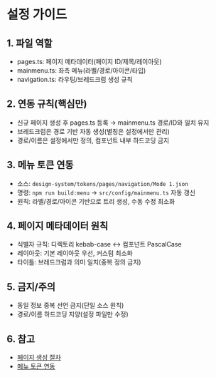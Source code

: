 # 설정 가이드


## 1. 파일 역할

- pages.ts: 페이지 메타데이터(페이지 ID/제목/레이아웃)
- mainmenu.ts: 좌측 메뉴(라벨/경로/아이콘/타입)
- navigation.ts: 라우팅/브레드크럼 생성 규칙


## 2. 연동 규칙(핵심만)

- 신규 페이지 생성 후 pages.ts 등록 → mainmenu.ts 경로/ID와 일치 유지
- 브레드크럼은 경로 기반 자동 생성(별칭은 설정에서만 관리)
- 경로/이름은 설정에서만 정의, 컴포넌트 내부 하드코딩 금지


## 3. 메뉴 토큰 연동

- 소스: `design-system/tokens/pages/navigation/Mode 1.json`
- 명령: `npm run build:menu` → `src/config/mainmenu.ts` 자동 갱신
- 원칙: 라벨/경로/아이콘 기반으로 트리 생성, 수동 수정 최소화


## 4. 페이지 메타데이터 원칙

- 식별자 규칙: 디렉토리 kebab-case ↔ 컴포넌트 PascalCase
- 레이아웃: 기본 레이아웃 우선, 커스텀 최소화
- 타이틀: 브레드크럼과 의미 일치(중복 정의 금지)


## 5. 금지/주의

- 동일 정보 중복 선언 금지(단일 소스 원칙)
- 경로/이름 하드코딩 지양(설정 파일만 수정)


## 6. 참고

- [페이지 생성 절차](./PAGES.md)
- [메뉴 토큰 연동](./MENU_TOKENS.md)

